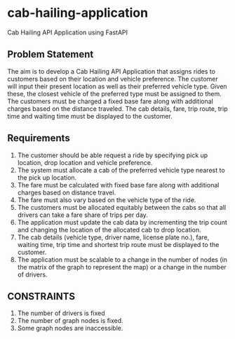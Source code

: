 # cab-hailing-application
Cab Hailing API Application using FastAPI

## Problem Statement
The aim is  to develop a Cab Hailing API Application that assigns rides to customers based on their location and vehicle preference. The customer will input their present location as well as their preferred vehicle type. Given these, the closest vehicle of the preferred type must be assigned to them.  The customers must be charged a fixed base fare along with additional charges based on the distance traveled. The cab details, fare,  trip route, trip time and waiting time must be displayed to the customer.

## Requirements
1) The customer should be able request a ride by specifying pick up location, drop location and vehicle preference.
2) The system must allocate a cab of the preferred vehicle type nearest to the pick up location.
3) The fare must be calculated with fixed base fare along with additional charges based on distance travel.
4) The fare must also vary based on the vehicle type of the ride.
5) The customers must be allocated equitably between the cabs so that all drivers can take a fare share of trips per day.
6) The application must update the cab data by incrementing the trip count and changing the location of the allocated cab to drop location.
7) The cab details (vehicle type, driver name, license plate no.), fare, waiting time, trip time and shortest trip route must be displayed to the customer.
8) The application must be scalable to a change in the number of nodes (in the matrix of the graph to represent the map) or a change in the number of drivers.

## CONSTRAINTS
1) The number of drivers is fixed
2) The number of graph nodes is fixed.
3) Some graph nodes are inaccessible.

